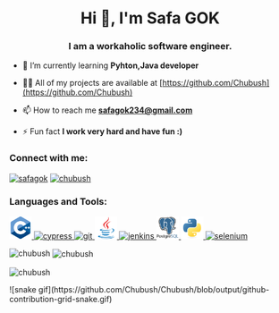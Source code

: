 
<h1 align="center">Hi 👋, I'm Safa GOK</h1>
<h3 align="center">I am a workaholic software  engineer.</h3>

- 🌱 I’m currently learning **Pyhton,Java developer**

- 👨‍💻 All of my projects are available at [https://github.com/Chubush](https://github.com/Chubush)

- 📫 How to reach me **safagok234@gmail.com**

- ⚡ Fun fact **I work very hard and have fun :)**

<h3 align="left">Connect with me:</h3>
<p align="left">
<a href="https://linkedin.com/in/safagok" target="blank"><img align="center" src="https://raw.githubusercontent.com/rahuldkjain/github-profile-readme-generator/master/src/images/icons/Social/linked-in-alt.svg" alt="safagok" height="30" width="40" /></a>
<a href="https://discord.gg/chubush" target="blank"><img align="center" src="https://raw.githubusercontent.com/rahuldkjain/github-profile-readme-generator/master/src/images/icons/Social/discord.svg" alt="chubush" height="30" width="40" /></a>
</p>

<h3 align="left">Languages and Tools:</h3>
<p align="left"> <a href="https://www.w3schools.com/cpp/" target="_blank" rel="noreferrer"> <img src="https://raw.githubusercontent.com/devicons/devicon/master/icons/cplusplus/cplusplus-original.svg" alt="cplusplus" width="40" height="40"/> </a> <a href="https://www.cypress.io" target="_blank" rel="noreferrer"> <img src="https://raw.githubusercontent.com/simple-icons/simple-icons/6e46ec1fc23b60c8fd0d2f2ff46db82e16dbd75f/icons/cypress.svg" alt="cypress" width="40" height="40"/> </a> <a href="https://git-scm.com/" target="_blank" rel="noreferrer"> <img src="https://www.vectorlogo.zone/logos/git-scm/git-scm-icon.svg" alt="git" width="40" height="40"/> </a> <a href="https://www.java.com" target="_blank" rel="noreferrer"> <img src="https://raw.githubusercontent.com/devicons/devicon/master/icons/java/java-original.svg" alt="java" width="40" height="40"/> </a> <a href="https://www.jenkins.io" target="_blank" rel="noreferrer"> <img src="https://www.vectorlogo.zone/logos/jenkins/jenkins-icon.svg" alt="jenkins" width="40" height="40"/> </a> <a href="https://www.postgresql.org" target="_blank" rel="noreferrer"> <img src="https://raw.githubusercontent.com/devicons/devicon/master/icons/postgresql/postgresql-original-wordmark.svg" alt="postgresql" width="40" height="40"/> </a> <a href="https://www.python.org" target="_blank" rel="noreferrer"> <img src="https://raw.githubusercontent.com/devicons/devicon/master/icons/python/python-original.svg" alt="python" width="40" height="40"/> </a> <a href="https://www.selenium.dev" target="_blank" rel="noreferrer"> <img src="https://raw.githubusercontent.com/detain/svg-logos/780f25886640cef088af994181646db2f6b1a3f8/svg/selenium-logo.svg" alt="selenium" width="40" height="40"/> </a> </p>

<p><img align="left" src="https://github-readme-stats.vercel.app/api/top-langs?username=chubush&show_icons=true&locale=en&layout=compact" alt="chubush" /></p>

<p>&nbsp;<img align="center" src="https://github-readme-stats.vercel.app/api?username=chubush&show_icons=true&locale=en" alt="chubush" /></p>

<p><img align="center" src="https://github-readme-streak-stats.herokuapp.com/?user=chubush&" alt="chubush" /></p>
![snake gif](https://github.com/Chubush/Chubush/blob/output/github-contribution-grid-snake.gif)
